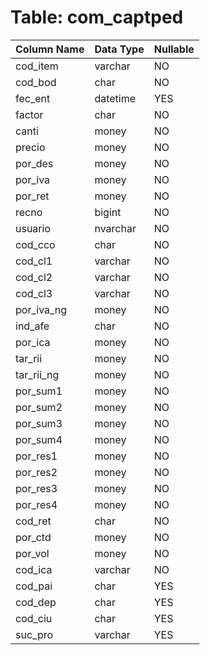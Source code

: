 # Table: com_captped

| Column Name | Data Type | Nullable |
|-------------|-----------|----------|
| cod_item | varchar | NO |
| cod_bod | char | NO |
| fec_ent | datetime | YES |
| factor | char | NO |
| canti | money | NO |
| precio | money | NO |
| por_des | money | NO |
| por_iva | money | NO |
| por_ret | money | NO |
| recno | bigint | NO |
| usuario | nvarchar | NO |
| cod_cco | char | NO |
| cod_cl1 | varchar | NO |
| cod_cl2 | varchar | NO |
| cod_cl3 | varchar | NO |
| por_iva_ng | money | NO |
| ind_afe | char | NO |
| por_ica | money | NO |
| tar_rii | money | NO |
| tar_rii_ng | money | NO |
| por_sum1 | money | NO |
| por_sum2 | money | NO |
| por_sum3 | money | NO |
| por_sum4 | money | NO |
| por_res1 | money | NO |
| por_res2 | money | NO |
| por_res3 | money | NO |
| por_res4 | money | NO |
| cod_ret | char | NO |
| por_ctd | money | NO |
| por_vol | money | NO |
| cod_ica | varchar | NO |
| cod_pai | char | YES |
| cod_dep | char | YES |
| cod_ciu | char | YES |
| suc_pro | varchar | YES |
